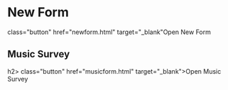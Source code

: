 <!DOCTYPE html>
<html lang="en">
<head>
    <meta charset="UTF-8">
</head>
<body>
   <h1>New Form</h1>
    <a> class="button" href="newform.html" target="_blank"Open New Form</a>
    <h2>Music Survey</h2>h2>
   <a> class="button" href="musicform.html" target="_blank">Open Music Survey</a>
</body>
</html>
